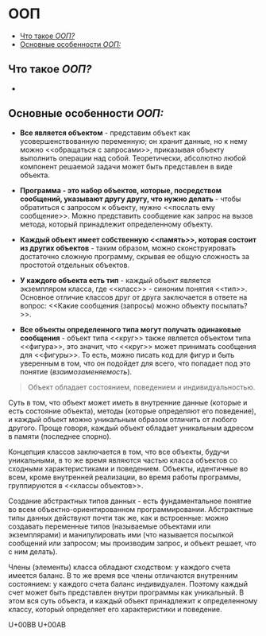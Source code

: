 
# ООП
- [Что такое _ООП?_](#что-такое-ооп)
- [Основные особенности _ООП:_](#основные-особенности-ооп)

## Что такое _ООП?_
-

## Основные особенности _ООП:_
- __Все является объектом__ - представим объект как усовершенствованную переменную; он хранит данные, но к нему можно <<обращаться с запросами>>, приказывая объекту выполнить операции над собой. Теоретически, абсолютно любой
компонент решаемой задачи может быть представлен в виде объекта.

- __Программа - это набор объектов, которые, посредством сообщений, указывают другу другу, что нужно делать__ - чтобы обратиться с запросом к объекту, нужно <<послать ему сообщение>>. Можно представить сообщение как запрос
на вызов метода, который принадлежит определенному объекту.

- __Каждый объект имеет собственную <<память>>, которая состоит из других объектов__ - таким образом, можно сконструировать достаточно сложную программу, скрывая ее общую сложность за простотой отдельных объектов.

- __У каждого объекта есть тип__ - каждый объект является экземпляром класса, где <<класс>> - синоним понятия <<тип>>. Основное отличие классов друг от друга заключается в ответе на вопрос: <<Какие сообщения (запросы) можно
объекту посылать?>>.

- __Все объекты определенного типа могут получать одинаковые сообщения__ - объект типа <<круг>> также является объектом типа <<фигура>>, это значит, что <<круг>> может принимать сообщения для <<фигуры>>. То есть, можно писать
код для фигур и быть уверенным в том, что он подойдет для всего, что попадает под это понятие (_взаимозаменяемость_).

>Объект обладает состоянием, поведением и индивидуальностью.

Суть в том, что объект может иметь в внутренние данные (которые и есть состояние объекта), методы (которые определяют его поведение), и каждый объект можно уникальным образом отличить от любого другого. Проще говоря, каждый
объект обладает уникальным адресом в памяти (последнее спорно).

Концепция классов заключается в том, что все объекты, будучи уникальными, в то же время являются частью класса объектов со сходными характеристиками и поведением. Объекты, идентичные во всем, кроме внутренней реализации, во
время работы программы, группируются в <<классы объектов>>.

Создание абстрактных типов данных - есть фундаментальное понятие во всем объектно-ориентированном программировании. Абстрактные типы данных действуют почти так же, как и встроенные: можно создавать переменные типов (называемые
объектами или экземплярами) и манипулировать ими (что называется посылкой сообщений или запросом; мы производим запрос, и объект решает, что с ним делать).

Члены (элементы) класса обладают сходством: у каждого счета имеется баланс. В то же время все члены отличаются внутренним состоянием: у каждого счета баланс индивидуален. Поэтому каждый счет может быть представлен внутри
программы как уникальный. В этом вся суть объекта, и каждый объект принадлежит к определенному классу, который определяет его характеристики и поведение.

U+00BB 
U+00AB